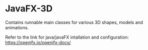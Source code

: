 # JavaFX-3D

Contains runnable main classes for various 3D shapes, models and animations.

Refer to the link for java/javaFX intallation and configuration: https://openjfx.io/openjfx-docs/
